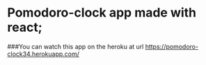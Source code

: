 # Pomodoro-clock app made with react;

###You can watch this app on the heroku at url https://pomodoro-clock34.herokuapp.com/


